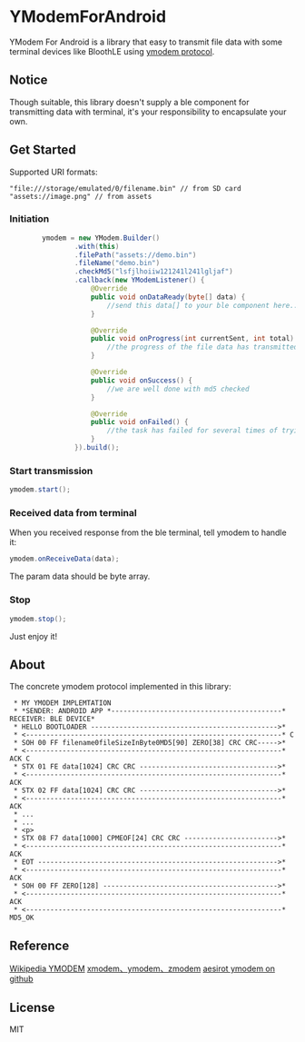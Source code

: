 # YModemForAndroid

YModem For Android is a library that easy to transmit file data with some terminal devices like BloothLE using [ymodem protocol](https://en.wikipedia.org/wiki/YMODEM). 

## Notice

Though suitable, this library doesn't supply a ble component for transmitting data with terminal, it's your responsibility to encapsulate your own. 

## Get Started

Supported URI formats:
``` 
"file:///storage/emulated/0/filename.bin" // from SD card
"assets://image.png" // from assets
```

### Initiation
``` java
        ymodem = new YModem.Builder()
                .with(this)
                .filePath("assets://demo.bin")
                .fileName("demo.bin")
                .checkMd5("lsfjlhoiiw121241l241lgljaf")
                .callback(new YModemListener() {
                    @Override
                    public void onDataReady(byte[] data) {
                        //send this data[] to your ble component here...
                    }

                    @Override
                    public void onProgress(int currentSent, int total) {
                        //the progress of the file data has transmitted
                    }

                    @Override
                    public void onSuccess() {
                        //we are well done with md5 checked
                    }

                    @Override
                    public void onFailed() {
                        //the task has failed for several times of trying
                    }
                }).build();
```

### Start transmission
``` java
ymodem.start();
```

### Received data from terminal
When you received response from the ble terminal, tell ymodem to handle it:

``` java
ymodem.onReceiveData(data);
```
The param data should be byte array.

### Stop
``` java
ymodem.stop();
```
Just enjoy it!

## About 

The concrete ymodem protocol implemented in this library:

```
 * MY YMODEM IMPLEMTATION
 * *SENDER: ANDROID APP *------------------------------------------* RECEIVER: BLE DEVICE*
 * HELLO BOOTLOADER ---------------------------------------------->*
 * <---------------------------------------------------------------* C
 * SOH 00 FF filename0fileSizeInByte0MD5[90] ZERO[38] CRC CRC----->*
 * <---------------------------------------------------------------* ACK C
 * STX 01 FE data[1024] CRC CRC ---------------------------------->*
 * <---------------------------------------------------------------* ACK
 * STX 02 FF data[1024] CRC CRC ---------------------------------->*
 * <---------------------------------------------------------------* ACK
 * ...
 * ...
 * <p>
 * STX 08 F7 data[1000] CPMEOF[24] CRC CRC ----------------------->*
 * <---------------------------------------------------------------* ACK
 * EOT ----------------------------------------------------------->*
 * <---------------------------------------------------------------* ACK
 * SOH 00 FF ZERO[128] ------------------------------------------->*
 * <---------------------------------------------------------------* ACK
 * <---------------------------------------------------------------* MD5_OK
 ```
 
## Reference
[Wikipedia YMODEM](https://en.wikipedia.org/wiki/YMODEM)
[xmodem、ymodem、zmodem](http://web.cecs.pdx.edu/~rootd/catdoc/guide/TheGuide_226.html)
[aesirot ymodem on github](https://github.com/aesirot/ymodem)

## License

MIT